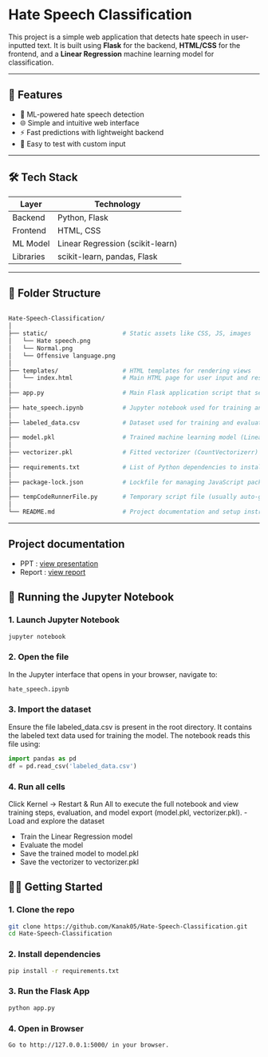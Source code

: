 # Hate Speech Classification 

This project is a simple web application that detects hate speech in user-inputted text. It is built using **Flask** for the backend, **HTML/CSS** for the frontend, and a **Linear Regression** machine learning model for classification.

---

## 🚀 Features

- 🧠 ML-powered hate speech detection  
- 🌐 Simple and intuitive web interface  
- ⚡ Fast predictions with lightweight backend  
- 🧪 Easy to test with custom input  

---

## 🛠 Tech Stack

| Layer      | Technology         |
|------------|--------------------|
| Backend    | Python, Flask      |
| Frontend   | HTML, CSS          |
| ML Model   | Linear Regression (scikit-learn) |
| Libraries  | scikit-learn, pandas, Flask |

---
## 📁 Folder Structure
```bash

Hate-Speech-Classification/
│
├── static/                     # Static assets like CSS, JS, images
│   └── Hate speech.png            
│   └── Normal.png                  
│   └── Offensive language.png 
│
├── templates/                  # HTML templates for rendering views
│   └── index.html              # Main HTML page for user input and result display
│
├── app.py                      # Main Flask application script that serves the model
│
├── hate_speech.ipynb           # Jupyter notebook used for training and experimenting with the ML model
│
├── labeled_data.csv            # Dataset used for training and evaluation
│
├── model.pkl                   # Trained machine learning model (Linear Regression) saved using pickle
│
├── vectorizer.pkl              # Fitted vectorizer (CountVectorizerr) used to process input text
│
├── requirements.txt            # List of Python dependencies to install the environment
│
├── package-lock.json           # Lockfile for managing JavaScript packages
│
├── tempCodeRunnerFile.py       # Temporary script file (usually auto-generated by VS Code)
│
└── README.md                   # Project documentation and setup instructions

```
---
## Project documentation 
- PPT : [view presentation](https://docs.google.com/presentation/d/1usS8kwDtbmnpqFjLb3GaE9vKkUcGTpnz/edit?usp=sharing&ouid=112195679867354955136&rtpof=true&sd=true)
- Report : [view report](https://docs.google.com/document/d/1lv4Zp8_zMQckv3qz6KRRwabrztW5nJco7MG0KI0AvgY/edit?usp=sharing)

## 📒 Running the Jupyter Notebook

### 1. Launch Jupyter Notebook

```bash
jupyter notebook

```
### 2. Open the file
In the Jupyter interface that opens in your browser, navigate to:
```bash
hate_speech.ipynb
```
### 3. Import the dataset
Ensure the file labeled_data.csv is present in the root directory. It contains the labeled text data used for training the model. The notebook reads this file using:
```python
import pandas as pd
df = pd.read_csv('labeled_data.csv')

```

### 4. Run all cells
Click Kernel → Restart & Run All to execute the full notebook and view training steps, evaluation, and model export (model.pkl, vectorizer.pkl).
-Load and explore the dataset

- Train the Linear Regression model 
- Evaluate the model  
- Save the trained model to model.pkl 
- Save the vectorizer to vectorizer.pkl


## 🧑‍💻 Getting Started


### 1. Clone the repo

```bash
git clone https://github.com/Kanak05/Hate-Speech-Classification.git
cd Hate-Speech-Classification
```
### 2. Install dependencies

```bash
pip install -r requirements.txt
```
### 3. Run the Flask App

```bash
python app.py
```
### 4.  Open in Browser
```bash
Go to http://127.0.0.1:5000/ in your browser.